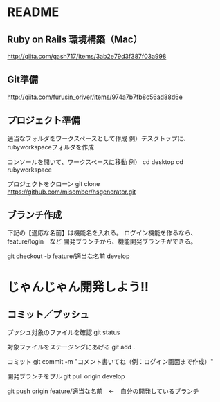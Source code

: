 # README

## Ruby on Rails 環境構築（Mac）
http://qiita.com/gash717/items/3ab2e79d3f387f03a998

## Git準備
http://qiita.com/furusin_oriver/items/974a7b7fb8c56ad88d6e

## プロジェクト準備
適当なフォルダをワークスペースとして作成
例）デスクトップに、rubyworkspaceフォルダを作成

コンソールを開いて、ワークスペースに移動
例）
cd desktop
cd rubyworkspace

プロジェクトをクローン	
git clone https://github.com/misomber/hsgenerator.git

## ブランチ作成
下記の【適応な名前】は機能名を入れる。
ログイン機能を作るなら、　feature/login　など
開発ブランチから、機能開発ブランチができる。	

git checkout -b feature/適当な名前 develop

# じゃんじゃん開発しよう!!

## コミット／プッシュ
プッシュ対象のファイルを確認
git status

対象ファイルをステージングにあげる
git add .

コミット
git commit -m "コメント書いてね（例：ログイン画面まで作成）"

開発ブランチをプル
git pull origin develop

git push origin feature/適当な名前　←　自分の開発しているブランチ